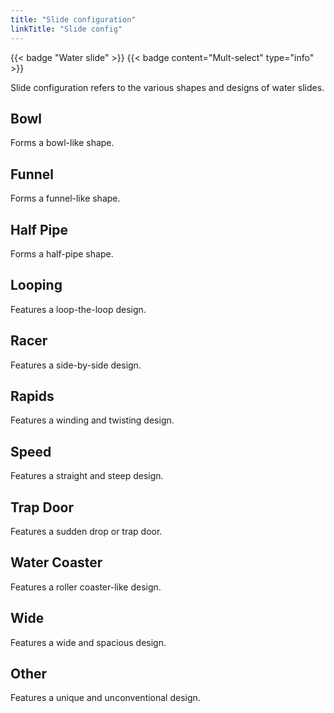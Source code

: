 ```yaml
---
title: "Slide configuration"
linkTitle: "Slide config"
---
```

{{< badge "Water slide" >}}
{{< badge content="Mult-select" type="info" >}}

Slide configuration refers to the various shapes and designs of water slides.

## Bowl
Forms a bowl-like shape.

## Funnel
Forms a funnel-like shape.

## Half Pipe
Forms a half-pipe shape.

## Looping
Features a loop-the-loop design.

## Racer
Features a side-by-side design.

## Rapids
Features a winding and twisting design.

## Speed
Features a straight and steep design.

## Trap Door
Features a sudden drop or trap door.

## Water Coaster
Features a roller coaster-like design.

## Wide
Features a wide and spacious design.

## Other
Features a unique and unconventional design.